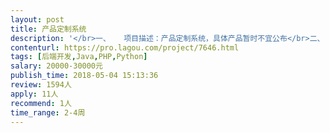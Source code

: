 ```yaml
---                
layout: post       
title: 产品定制系统           
description: '</br>一、	项目描述：产品定制系统，具体产品暂时不宜公布</br>二、	主要功能点：登录页面、定制页面、后台查询定制详情、支付页面</br>三、	可参考产品：各大运动鞋品牌的球鞋定制</br>四、	人员要求：招深圳本地开发公司，能够提供发票，具体业务逻辑需至本公司沟通</br>'     
contenturl: https://pro.lagou.com/project/7646.html      
tags: [后端开发,Java,PHP,Python]            
salary: 20000-30000元          
publish_time: 2018-05-04 15:13:36         
review: 1594人                   
apply: 11人                   
recommend: 1人                   
time_range: 2-4周              
---                 
```

